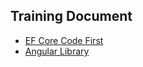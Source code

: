 ## Training Document
<p>
<ul>
<li><a href="codefirst.md">EF Core Code First</a> </li>
<li><a href="lib.md">Angular Library</a> </li>
</ul>
</p>
